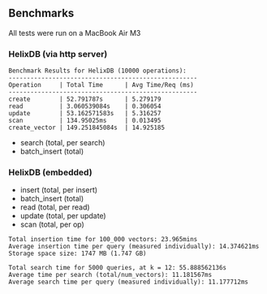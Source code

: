 ## Benchmarks
All tests were run on a MacBook Air M3

### HelixDB (via http server)
```
Benchmark Results for HelixDB (10000 operations):
----------------------------------------------------
Operation     | Total Time      | Avg Time/Req (ms)
----------------------------------------------------
create        | 52.791787s      | 5.279179
read          | 3.060539084s    | 0.306054
update        | 53.162571583s   | 5.316257
scan          | 134.95025ms     | 0.013495
create_vector | 149.251845084s  | 14.925185
```
- search (total, per search)
- batch_insert (total)

### HelixDB (embedded)
- insert (total, per insert)
- batch_insert (total)
- read (total, per read)
- update (total, per update)
- scan (total, per op)

```
Total insertion time for 100_000 vectors: 23.965mins
Average insertion time per query (measured individually): 14.374621ms
Storage space size: 1747 MB (1.747 GB)
```
```
Total search time for 5000 queries, at k = 12: 55.888562136s
Average time per search (total/num_vectors): 11.181567ms
Average search time per query (measured individually): 11.177712ms
```
